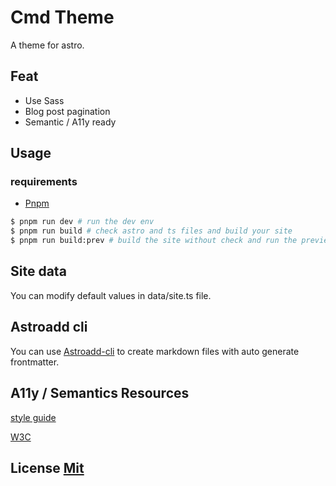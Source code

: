# Cmd Theme

A theme for astro.

## Feat

- Use Sass
- Blog post pagination
- Semantic / A11y ready

## Usage

### requirements

- [Pnpm](https://pnpm.io/https://pnpm.io/)

```bash
$ pnpm run dev # run the dev env
$ pnpm run build # check astro and ts files and build your site
$ pnpm run build:prev # build the site without check and run the preview command
```

## Site data

You can modify default values in data/site.ts file.

## Astroadd cli

You can use [Astroadd-cli](https://github.com/onadrog/astroadd-cli) to create markdown files with auto generate frontmatter.

## A11y / Semantics Resources

[style guide](https://a11y-style-guide.com/style-guide/)

[W3C](https://www.w3.org/WAI/tutorials/)

## License [Mit](LICENSE)
